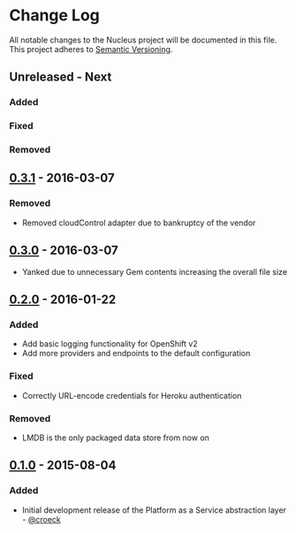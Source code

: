 # Change Log
All notable changes to the Nucleus project will be documented in this file.
This project adheres to [Semantic Versioning](http://semver.org/).

## Unreleased - Next

### Added

### Fixed

### Removed


## [0.3.1] - 2016-03-07

### Removed
* Removed cloudControl adapter due to bankruptcy of the vendor

## [0.3.0] - 2016-03-07
* Yanked due to unnecessary Gem contents increasing the overall file size

## [0.2.0] - 2016-01-22

### Added
* Add basic logging functionality for OpenShift v2
* Add more providers and endpoints to the default configuration

### Fixed
* Correctly URL-encode credentials for Heroku authentication

### Removed
* LMDB is the only packaged data store from now on

## [0.1.0] - 2015-08-04

### Added
* Initial development release of the Platform as a Service abstraction layer - [@croeck](https://github.com/croeck)


[0.1.0]: https://github.com/stefan-kolb/nucleus/releases/tag/0.1.0
[0.2.0]: https://github.com/stefan-kolb/nucleus/releases/tag/0.2.0
[0.3.0]: https://github.com/stefan-kolb/nucleus/releases/tag/0.3.0
[0.3.1]: https://github.com/stefan-kolb/nucleus/releases/tag/0.3.1
